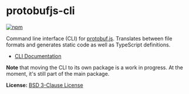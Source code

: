 # protobufjs-cli

[![npm](https://img.shields.io/npm/v/protobufjscli.svg)](https://www.npmjs.com/package/protobufjs-cli)

Command line interface (CLI) for [protobuf.js](https://github.com/dcodeIO/protobuf.js). Translates between file formats and generates static code as well as TypeScript definitions.

- [CLI Documentation](https://github.com/dcodeIO/protobuf.js#command-line)

**Note** that moving the CLI to its own package is a work in progress. At the moment, it's still part of the main package.

**License:** [BSD 3-Clause License](https://opensource.org/licenses/BSD-3-Clause)
